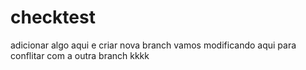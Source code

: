 # checktest
adicionar algo aqui e criar nova branch
vamos modificando aqui para conflitar com a outra branch kkkk
